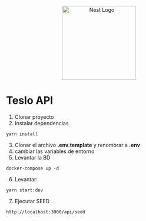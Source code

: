 <p align="center">
  <a href="http://nestjs.com/" target="blank"><img src="https://nestjs.com/img/logo-small.svg" width="200" alt="Nest Logo" /></a>
</p>

# Teslo API

1. Clonar proyecto
2. Instalar dependencias
```
yarn install
```
3. Clonar el archivo __.env.template__ y renombrar a __.env__
4. cambiar las variables de entorno
5. Levantar la BD
```
docker-compose up -d
```
6. Levantar: 
```
yarn start:dev
```
7. Ejecutar SEED
```
http://localhost:3000/api/sedd
```